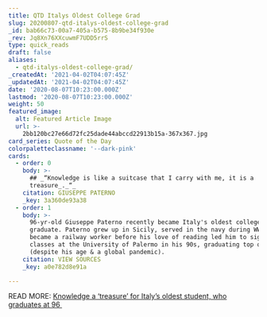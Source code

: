 ```yaml
---
title: QTD Italys Oldest College Grad
slug: 20200807-qtd-italys-oldest-college-grad
_id: bab66c73-00a7-405a-b575-8b9be34f930e
_rev: Jq8Xn76XXcuwmF7UDD5rrS
type: quick_reads
draft: false
aliases:
  - qtd-italys-oldest-college-grad/
_createdAt: '2021-04-02T04:07:45Z'
_updatedAt: '2021-04-02T04:07:45Z'
date: '2020-08-07T10:23:00.000Z'
lastmod: '2020-08-07T10:23:00.000Z'
weight: 50
featured_image:
  alt: Featured Article Image
  url: >-
    2bb120bc27e66d72fc25dade44abccd22913b15a-367x367.jpg
card_series: Quote of the Day
colorpaletteclassname: '--dark-pink'
cards:
  - order: 0
    body: >-
      ## _“Knowledge is like a suitcase that I carry with me, it is a
      treasure_._“_
    citation: GIUSEPPE PATERNO
    _key: 3a360de93a38
  - order: 1
    body: >-
      96-yr-old Giuseppe Paterno recently became Italy's oldest college
      graduate. Paterno grew up in Sicily, served in the navy during WWII, and
      became a railway worker before his love of reading led him to sign up for
      classes at the University of Palermo in his 90s, graduating top of class
      (despite his age & a global pandemic).
    citation: VIEW SOURCES
    _key: a0e782d8e91a

---
```

READ MORE: [Knowledge a ‘treasure’ for Italy’s oldest student, who graduates at 96 ](https://www.reuters.com/article/us-italy-oldest-student-widerimage/knowledge-a-treasure-for-italys-oldest-student-who-graduates-at-96-idUSKCN24W192)